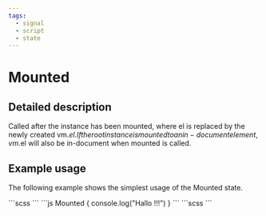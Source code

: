 ```yaml
---
tags:
  - signal
  - script
  - state
---
```


# Mounted

## Detailed description
Called after the instance has been mounted, where el is replaced by the newly created vm.$el. If the root instance is mounted to an in-document element, vm.$el will also be in-document when mounted is called.

## Example usage
The following example shows the simplest usage of the Mounted state.

<code-group>
<code-block title=".at">
```scss
```
</code-block>

<code-block title=".atObj" active>
```js
Mounted { 
	console.log("Hallo !!!")
}
```
</code-block>

<code-block title=".atStyle">
```scss
```
</code-block>
</code-group>